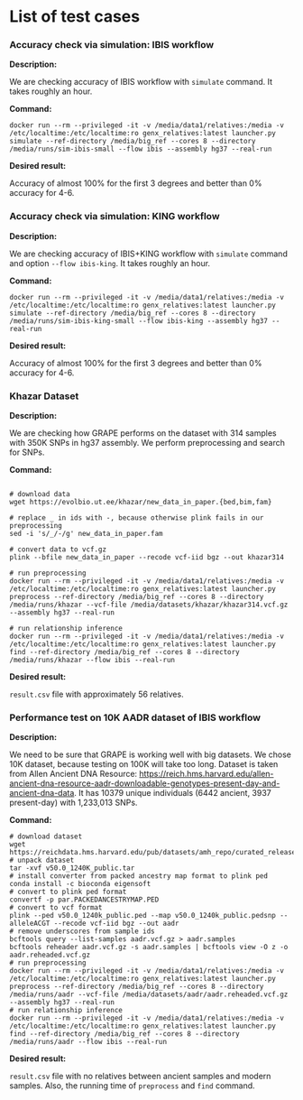 # List of test cases

### Accuracy check via simulation: IBIS workflow


**Description:**

We are checking accuracy of IBIS workflow with `simulate` command. 
It takes roughly an hour. 

**Command:**

```
docker run --rm --privileged -it -v /media/data1/relatives:/media -v /etc/localtime:/etc/localtime:ro genx_relatives:latest launcher.py simulate --ref-directory /media/big_ref --cores 8 --directory /media/runs/sim-ibis-small --flow ibis --assembly hg37 --real-run
```


**Desired result:**

Accuracy of almost 100\% for the first 3 degrees and better than 0\% accuracy for 4-6.


### Accuracy check via simulation: KING workflow

**Description:**

We are checking accuracy of IBIS+KING workflow with `simulate` command and option `--flow ibis-king`. 
It takes roughly an hour. 

**Command:**

```
docker run --rm --privileged -it -v /media/data1/relatives:/media -v /etc/localtime:/etc/localtime:ro genx_relatives:latest launcher.py simulate --ref-directory /media/big_ref --cores 8 --directory /media/runs/sim-ibis-king-small --flow ibis-king --assembly hg37 --real-run
```


**Desired result:**

Accuracy of almost 100\% for the first 3 degrees and better than 0\% accuracy for 4-6.

### Khazar Dataset

**Description:**

We are checking how GRAPE performs on the dataset with 314 samples with 350K SNPs in hg37 assembly. 
We perform preprocessing and search for SNPs. 

**Command:**

```

# download data
wget https://evolbio.ut.ee/khazar/new_data_in_paper.{bed,bim,fam}

# replace _ in ids with -, because otherwise plink fails in our preprocessing 
sed -i 's/_/-/g' new_data_in_paper.fam

# convert data to vcf.gz
plink --bfile new_data_in_paper --recode vcf-iid bgz --out khazar314 

# run preprocessing
docker run --rm --privileged -it -v /media/data1/relatives:/media -v /etc/localtime:/etc/localtime:ro genx_relatives:latest launcher.py preprocess --ref-directory /media/big_ref --cores 8 --directory /media/runs/khazar --vcf-file /media/datasets/khazar/khazar314.vcf.gz --assembly hg37 --real-run

# run relationship inference
docker run --rm --privileged -it -v /media/data1/relatives:/media -v /etc/localtime:/etc/localtime:ro genx_relatives:latest launcher.py find --ref-directory /media/big_ref --cores 8 --directory /media/runs/khazar --flow ibis --real-run
```


**Desired result:**

`result.csv` file with approximately 56 relatives.


### Performance test on 10K AADR dataset of IBIS workflow

**Description:**

We need to be sure that GRAPE is working well with big datasets. We chose 10K dataset, because testing on 100K will take too long.
Dataset is taken from Allen Ancient DNA Resource: https://reich.hms.harvard.edu/allen-ancient-dna-resource-aadr-downloadable-genotypes-present-day-and-ancient-dna-data.
It has 10379 unique individuals (6442 ancient, 3937 present-day) with 1,233,013 SNPs. 

**Command:**

```
# download dataset
wget https://reichdata.hms.harvard.edu/pub/datasets/amh_repo/curated_releases/V50/V50.0/SHARE/public.dir/v50.0_1240K_public.tar
# unpack dataset
tar -xvf v50.0_1240K_public.tar
# install converter from packed ancestry map format to plink ped
conda install -c bioconda eigensoft
# convert to plink ped format
convertf -p par.PACKEDANCESTRYMAP.PED
# convert to vcf format
plink --ped v50.0_1240k_public.ped --map v50.0_1240k_public.pedsnp --alleleACGT --recode vcf-iid bgz --out aadr
# remove underscores from sample ids
bcftools query --list-samples aadr.vcf.gz > aadr.samples
bcftools reheader aadr.vcf.gz -s aadr.samples | bcftools view -O z -o aadr.reheaded.vcf.gz
# run preprocessing
docker run --rm --privileged -it -v /media/data1/relatives:/media -v /etc/localtime:/etc/localtime:ro genx_relatives:latest launcher.py preprocess --ref-directory /media/big_ref --cores 8 --directory /media/runs/aadr --vcf-file /media/datasets/aadr/aadr.reheaded.vcf.gz --assembly hg37 --real-run
# run relationship inference
docker run --rm --privileged -it -v /media/data1/relatives:/media -v /etc/localtime:/etc/localtime:ro genx_relatives:latest launcher.py find --ref-directory /media/big_ref --cores 8 --directory /media/runs/aadr --flow ibis --real-run
```


**Desired result:**

`result.csv` file with no relatives between ancient samples and modern samples. Also, the running time of `preprocess` and `find` command. 